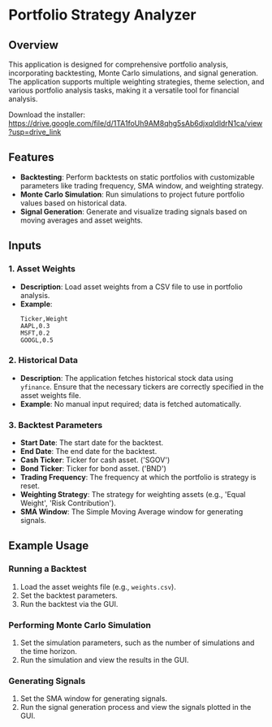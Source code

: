 # Portfolio Strategy Analyzer

## Overview

This application is designed for comprehensive portfolio analysis, incorporating backtesting, Monte Carlo simulations, and signal generation. The application supports multiple weighting strategies, theme selection, and various portfolio analysis tasks, making it a versatile tool for financial analysis.

Download the installer:
https://drive.google.com/file/d/1TA1foUh9AM8qhg5sAb6djxqIdldrN1ca/view?usp=drive_link

## Features

- **Backtesting**: Perform backtests on static portfolios with customizable parameters like trading frequency, SMA window, and weighting strategy.
- **Monte Carlo Simulation**: Run simulations to project future portfolio values based on historical data.
- **Signal Generation**: Generate and visualize trading signals based on moving averages and asset weights.

## Inputs

### 1. **Asset Weights**
   - **Description**: Load asset weights from a CSV file to use in portfolio analysis.
   - **Example**: 
     ```
     Ticker,Weight
     AAPL,0.3
     MSFT,0.2
     GOOGL,0.5
     ```

### 2. **Historical Data**
   - **Description**: The application fetches historical stock data using `yfinance`. Ensure that the necessary tickers are correctly specified in the asset weights file.
   - **Example**: No manual input required; data is fetched automatically.

### 3. **Backtest Parameters**
   - **Start Date**: The start date for the backtest.
   - **End Date**: The end date for the backtest.
   - **Cash Ticker**: Ticker for cash asset. ('SGOV')
   - **Bond Ticker**: Ticker for bond asset. ('BND')
   - **Trading Frequency**: The frequency at which the portfolio is strategy is reset.
   - **Weighting Strategy**: The strategy for weighting assets (e.g., 'Equal Weight', 'Risk Contribution').
   - **SMA Window**: The Simple Moving Average window for generating signals.

## Example Usage

### Running a Backtest

1. Load the asset weights file (e.g., `weights.csv`).
2. Set the backtest parameters.
3. Run the backtest via the GUI.

### Performing Monte Carlo Simulation

1. Set the simulation parameters, such as the number of simulations and the time horizon.
2. Run the simulation and view the results in the GUI.

### Generating Signals

1. Set the SMA window for generating signals.
2. Run the signal generation process and view the signals plotted in the GUI.
